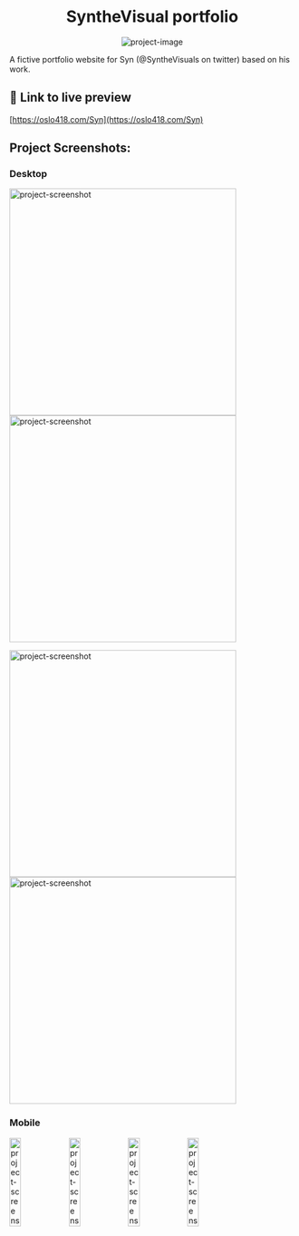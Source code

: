 <h1 align="center" id="title">SyntheVisual portfolio</h1>

<p align="center"><img src="https://oslo418.com/Syn/assets/screenshot-desktop-1.png" alt="project-image"></p>

<p id="description">A fictive portfolio website for Syn (@SyntheVisuals on twitter) based on his work.</p>

<h2>🚀 Link to live preview </h2>

[https://oslo418.com/Syn](https://oslo418.com/Syn)

<h2>Project Screenshots:</h2>
<h3>Desktop</h3>

<img src="https://oslo418.com/Syn/assets/screenshot-desktop-1.png" alt="project-screenshot" width="400"> <img src="https://oslo418.com/Syn/assets/screenshot-desktop-3.png" alt="project-screenshot" width="400">

<img src="https://oslo418.com/Syn/assets/screenshot-desktop-2.png" alt="project-screenshot" width="400"> <img src="https://oslo418.com/Syn/assets/screenshot-desktop-4bis.png" alt="project-screenshot" width="400">
<h3>Mobile</h3>

<img src="https://oslo418.com/Syn/assets/screenshot-mobile-1.png" alt="project-screenshot" width="20%"> <img src="https://oslo418.com/Syn/assets/screenshot-mobile-2.png" alt="project-screenshot" width="20%"> <img src="https://oslo418.com/Syn/assets/screenshot-mobile-3.png" alt="project-screenshot" width="20%"> <img src="https://oslo418.com/Syn/assets/screenshot-mobile-4-1.png" alt="project-screenshot" width="20%">
